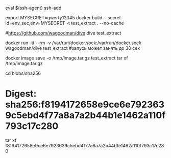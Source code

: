 eval $(ssh-agent)
ssh-add

export MYSECRET=qwerty12345
docker build --secret id=env_sec,env=MYSECRET -t test_extract .  --no-cache

#https://github.com/wagoodman/dive
dive  test_extract

docker run -ti --rm  -v /var/run/docker.sock:/var/run/docker.sock wagoodman/dive  test_extract  #запуск может занять до 30 сек

docker image  save -o  /tmp/image.tar.gz test_extract 
tar xf /tmp/image.tar.gz

cd blobs/sha256

# Digest: sha256:f8194172658e9ce6e7923639c5ebd4f77a8a7a2b44b1e1462a110f793c17c280

tar xf f8194172658e9ce6e7923639c5ebd4f77a8a7a2b44b1e1462a110f793c17c280


